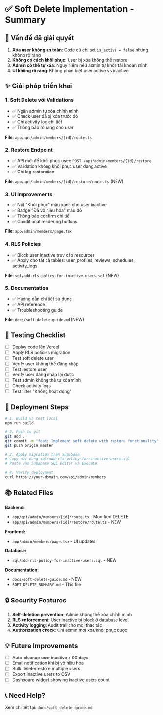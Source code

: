 # ✅ Soft Delete Implementation - Summary

## 🎯 Vấn đề đã giải quyết

1. **Xóa user không an toàn**: Code cũ chỉ set `is_active = false` nhưng không rõ ràng
2. **Không có cách khôi phục**: User bị xóa không thể restore
3. **Admin có thể tự xóa**: Nguy hiểm nếu admin tự khóa tài khoản mình
4. **UI không rõ ràng**: Không phân biệt user active vs inactive

## ✨ Giải pháp triển khai

### 1. Soft Delete với Validations
- ✅ Ngăn admin tự xóa chính mình
- ✅ Check user đã bị xóa trước đó
- ✅ Ghi activity log chi tiết
- ✅ Thông báo rõ ràng cho user

**File**: `app/api/admin/members/[id]/route.ts`

### 2. Restore Endpoint
- ✅ API mới để khôi phục user: `POST /api/admin/members/{id}/restore`
- ✅ Validation không khôi phục user đang active
- ✅ Ghi log restoration

**File**: `app/api/admin/members/[id]/restore/route.ts` (NEW)

### 3. UI Improvements
- ✅ Nút "Khôi phục" màu xanh cho user inactive
- ✅ Badge "Đã vô hiệu hóa" màu đỏ
- ✅ Thông báo confirm chi tiết
- ✅ Conditional rendering buttons

**File**: `app/admin/members/page.tsx`

### 4. RLS Policies
- ✅ Block user inactive truy cập resources
- ✅ Apply cho tất cả tables: user_profiles, reviews, schedules, activity_logs

**File**: `sql/add-rls-policy-for-inactive-users.sql` (NEW)

### 5. Documentation
- ✅ Hướng dẫn chi tiết sử dụng
- ✅ API reference
- ✅ Troubleshooting guide

**File**: `docs/soft-delete-guide.md` (NEW)

## 📝 Testing Checklist

- [ ] Deploy code lên Vercel
- [ ] Apply RLS policies migration
- [ ] Test soft delete user
- [ ] Verify user không thể đăng nhập
- [ ] Test restore user
- [ ] Verify user đăng nhập lại được
- [ ] Test admin không thể tự xóa mình
- [ ] Check activity logs
- [ ] Test filter "Không hoạt động"

## 🚀 Deployment Steps

```bash
# 1. Build và test local
npm run build

# 2. Push to git
git add .
git commit -m "feat: Implement soft delete with restore functionality"
git push origin master

# 3. Apply migration trên Supabase
# Copy nội dung sql/add-rls-policy-for-inactive-users.sql
# Paste vào Supabase SQL Editor và Execute

# 4. Verify deployment
curl https://your-domain.com/api/admin/members
```

## 📚 Related Files

**Backend:**
- `app/api/admin/members/[id]/route.ts` - Modified DELETE
- `app/api/admin/members/[id]/restore/route.ts` - NEW

**Frontend:**
- `app/admin/members/page.tsx` - UI updates

**Database:**
- `sql/add-rls-policy-for-inactive-users.sql` - NEW

**Documentation:**
- `docs/soft-delete-guide.md` - NEW
- `SOFT_DELETE_SUMMARY.md` - This file

## 🔒 Security Features

1. **Self-deletion prevention**: Admin không thể xóa chính mình
2. **RLS enforcement**: User inactive bị block ở database level
3. **Activity logging**: Audit trail cho mọi thao tác
4. **Authorization check**: Chỉ admin mới xóa/khôi phục được

## 💡 Future Improvements

- [ ] Auto-cleanup user inactive > 90 days
- [ ] Email notification khi bị vô hiệu hóa
- [ ] Bulk delete/restore multiple users
- [ ] Export inactive users to CSV
- [ ] Dashboard widget showing inactive users count

## 📞 Need Help?

Xem chi tiết tại: `docs/soft-delete-guide.md`

